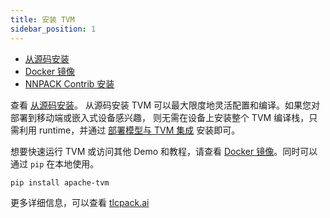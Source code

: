 ```yaml
---
title: 安装 TVM
sidebar_position: 1
---
```


* [从源码安装](install/from_source)
* [Docker 镜像](install/docker)
* [NNPACK Contrib 安装](install/nnpack)

查看 [从源码安装](install/from_source)。 从源码安装 TVM
可以最大限度地灵活配置和编译。如果您对部署到移动端或嵌入式设备感兴趣，
则无需在设备上安装整个 TVM 编译栈，只需利用 runtime，并通过
[部署模型与 TVM 集成](../user_guide/how_to_guide/deploy) 安装即可。

想要快速运行 TVM 或访问其他 Demo 和教程，请查看
[Docker 镜像](install/docker)。同时可以通过 `pip` 在本地使用。

``` bash
pip install apache-tvm
```

更多详细信息，可以查看 [tlcpack.ai](https://tlcpack.ai/)